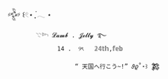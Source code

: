 𒅒 ꒰𓏲⋆ ִֶָ ๋𓂃 ⋆     
          
            𓇢𓆸 𝓛𝓪𝓶𝓫 . 𝓙𝓮𝓵𝓵𝔂 ࿐
                  14 .  ୨ৎ   𝟚𝟜𝕥𝕙,𝕗𝕖𝕓 
                   
                       “ 天国へ行こう~!” 𝜗𝜚˚⋆꒱ 𒄆
